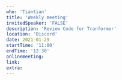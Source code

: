 ```yaml
---
who: 'Tiantian'
title: 'Weekly meeting'
invitedSpeaker: 'FALSE'
description: 'Review Code for Tranformer'
location: 'Discord'
date: 2021-01-29
startTime: '11:00'
endTime: '12:30'
onlinemeeting: 
link: 
extra: 
---
```

